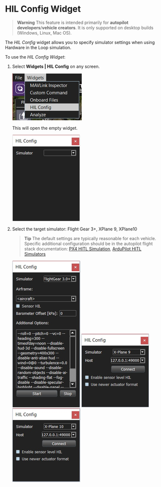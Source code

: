 # HIL Config Widget

> **Warning** This feature is intended primarily for **autopilot developers**/**vehicle creators**. 
  It is only supported on desktop builds (Windows, Linux, Mac OS).

The *HIL Config* widget allows you to specify simulator settings when using Hardware in the Loop simulation. 

To use the *HIL Config Widget*:
1. Select **Widgets | HIL Config** on any screen.

   ![HIL Config menu](../../assets/app_menu/hil_config/hil_config_menu.jpg)

   This will open the empty widget. 
   
   ![Select simulator](../../assets/app_menu/hil_config/select_simulator.jpg)
1. Select the target simulator: Flight Gear 3+, XPlane 9, XPlane10

   > **Tip** The default settings are typically reasonable for each vehicle.
     Specific additional configuration should be in the autopilot flight stack documentation: [PX4 HITL Simulation](https://dev.px4.io/en/simulation/hitl.html), [ArduPilot HITL Simulators](http://ardupilot.org/dev/docs/hitl-simulators.html)

   ![FlightGear 3+ settings](../../assets/app_menu/hil_config/simulator_flightgear3plus.jpg)
   ![Xplane 9 settings](../../assets/app_menu/hil_config/simulator_xplane9.jpg)
   ![Xplane 10 settings](../../assets/app_menu/hil_config/simulator_xplane10.jpg)
